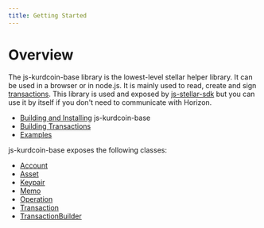```yaml
---
title: Getting Started
---
```


# Overview

The js-kurdcoin-base library is the lowest-level stellar helper library. It can be used in a browser or in node.js. It is mainly used to read, create and
sign [transactions](https://stellar.org/developers/learn/concepts/transactions.html). This library is used and exposed by
[js-stellar-sdk](https://github.com/stellar/js-stellar-sdk) but you can use it by itself if you don't need to communicate with Horizon.

* [Building and Installing](../README.md) js-kurdcoin-base
* [Building Transactions](./reference/building-transactions.md)
* [Examples](./reference/base-examples.md)

js-kurdcoin-base exposes the following classes:
* [Account](https://github.com/stellar/js-kurdcoin-base/blob/master/src/account.js)
* [Asset](https://github.com/stellar/js-kurdcoin-base/blob/master/src/asset.js)
* [Keypair](https://github.com/stellar/js-kurdcoin-base/blob/master/src/keypair.js)
* [Memo](https://github.com/stellar/js-kurdcoin-base/blob/master/src/memo.js)
* [Operation](https://github.com/stellar/js-kurdcoin-base/blob/master/src/operation.js)
* [Transaction](https://github.com/stellar/js-kurdcoin-base/blob/master/src/transaction.js)
* [TransactionBuilder](https://github.com/stellar/js-kurdcoin-base/blob/master/src/transaction_builder.js)








